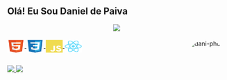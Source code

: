 ## Olá! Eu Sou Daniel de Paiva

<div align="center">
  <a href="https://github.com/daniel-depaiva">
  <img height="180em" src="https://github-readme-stats.vercel.app/api?username=daniel-depaiva&show_icons=true&theme=dracula&include_all_commits=true&count_private=true"/>
</div>
  
<div style="display: inline_block">
  <br>
  <img align="center" alt="HTML" height="30" width="40" src="https://raw.githubusercontent.com/devicons/devicon/master/icons/html5/html5-original.svg">
  <img align="center" alt="CSS" height="30" width="40" src="https://raw.githubusercontent.com/devicons/devicon/master/icons/css3/css3-original.svg">
  <img align="center" alt="Js" height="30" width="40" src="https://raw.githubusercontent.com/devicons/devicon/master/icons/javascript/javascript-plain.svg">
  <img align="center"alt="React" height="30" width="40" src="https://raw.githubusercontent.com/devicons/devicon/master/icons/react/react-original.svg">
  <img src="https://user-images.githubusercontent.com/105226619/167702184-82f16069-0722-4178-a934-248b2ba2f573.jpg" align="right" alt="dani-photo" height="150" style="border-radius:50px;" >
</div>
  
 ##
  
<div> 
  <a href = "mailto:danieldepaivarodrigues@gmail.com"><img src="https://img.shields.io/badge/-Gmail-%23333?style=for-the-badge&logo=gmail&logoColor=white"      target="_blank">
  </a>
  <a href="https://www.linkedin.com/in/daniel-p-rodrigues/" target="_blank"><img src="https://img.shields.io/badge/-LinkedIn-%230077B5?style=for-the-            badge&logo=linkedin&logoColor=white" target="_blank">
  </a>
</div>
